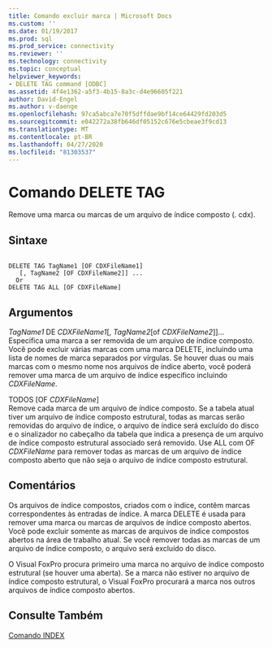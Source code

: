 ```yaml
---
title: Comando excluir marca | Microsoft Docs
ms.custom: ''
ms.date: 01/19/2017
ms.prod: sql
ms.prod_service: connectivity
ms.reviewer: ''
ms.technology: connectivity
ms.topic: conceptual
helpviewer_keywords:
- DELETE TAG command [ODBC]
ms.assetid: 4f4e1362-a5f3-4b15-8a3c-d4e96605f221
author: David-Engel
ms.author: v-daenge
ms.openlocfilehash: 97ca5abca7e70f5dffdae9bf14ce64429fd203d5
ms.sourcegitcommit: e042272a38fb646df05152c676e5cbeae3f9cd13
ms.translationtype: MT
ms.contentlocale: pt-BR
ms.lasthandoff: 04/27/2020
ms.locfileid: "81303537"
---
```

# <a name="delete-tag-command"></a>Comando DELETE TAG
Remove uma marca ou marcas de um arquivo de índice composto (. cdx).  
  
## <a name="syntax"></a>Sintaxe  
  
```  
  
DELETE TAG TagName1 [OF CDXFileName1]  
   [, TagName2 [OF CDXFileName2]] ...  
  Or   
DELETE TAG ALL [OF CDXFileName]  
```  
  
## <a name="arguments"></a>Argumentos  
 *TagName1* DE *CDXFileName1*[, *TagName2*[of *CDXFileName2*]]...  
 Especifica uma marca a ser removida de um arquivo de índice composto. Você pode excluir várias marcas com uma marca DELETE, incluindo uma lista de nomes de marca separados por vírgulas. Se houver duas ou mais marcas com o mesmo nome nos arquivos de índice aberto, você poderá remover uma marca de um arquivo de índice específico incluindo *CDXFileName*.  
  
 TODOS [OF *CDXFileName*]  
 Remove cada marca de um arquivo de índice composto. Se a tabela atual tiver um arquivo de índice composto estrutural, todas as marcas serão removidas do arquivo de índice, o arquivo de índice será excluído do disco e o sinalizador no cabeçalho da tabela que indica a presença de um arquivo de índice composto estrutural associado será removido. Use ALL com OF *CDXFileName* para remover todas as marcas de um arquivo de índice composto aberto que não seja o arquivo de índice composto estrutural.  
  
## <a name="remarks"></a>Comentários  
 Os arquivos de índice compostos, criados com o índice, contêm marcas correspondentes às entradas de índice. A marca DELETE é usada para remover uma marca ou marcas de arquivos de índice composto abertos. Você pode excluir somente as marcas de arquivos de índice compostos abertos na área de trabalho atual. Se você remover todas as marcas de um arquivo de índice composto, o arquivo será excluído do disco.  
  
 O Visual FoxPro procura primeiro uma marca no arquivo de índice composto estrutural (se houver uma aberta). Se a marca não estiver no arquivo de índice composto estrutural, o Visual FoxPro procurará a marca nos outros arquivos de índice composto abertos.  
  
## <a name="see-also"></a>Consulte Também  
 [Comando INDEX](../../odbc/microsoft/index-command.md)
